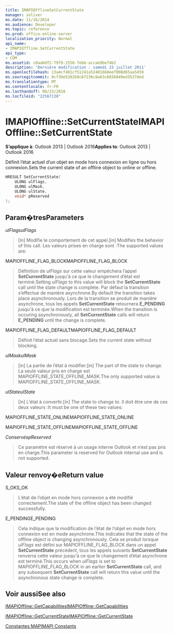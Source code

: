 ```yaml
---
title: IMAPIOfflineSetCurrentState
manager: soliver
ms.date: 11/16/2014
ms.audience: Developer
ms.topic: reference
ms.prod: office-online-server
localization_priority: Normal
api_name:
- IMAPIOffline.SetCurrentState
api_type:
- COM
ms.assetid: c0aa0df2-79f9-2558-7eb6-accae9bef4b2
description: 'Derniére modification : samedi 23 juillet 2011'
ms.openlocfilehash: 13a4cf401cf51241a52401668eef008d65aa5459
ms.sourcegitcommit: 0cf39e5382b8c6f236c8a63c6036849ed3527ded
ms.translationtype: MT
ms.contentlocale: fr-FR
ms.lasthandoff: 08/23/2018
ms.locfileid: "22567138"
---
```

# <a name="imapiofflinesetcurrentstate"></a><span data-ttu-id="a70e3-103">IMAPIOffline::SetCurrentState</span><span class="sxs-lookup"><span data-stu-id="a70e3-103">IMAPIOffline::SetCurrentState</span></span>

  
  
<span data-ttu-id="a70e3-104">**S’applique à**: Outlook 2013 | Outlook 2016</span><span class="sxs-lookup"><span data-stu-id="a70e3-104">**Applies to**: Outlook 2013 | Outlook 2016</span></span> 
  
<span data-ttu-id="a70e3-105">Définit l’état actuel d’un objet en mode hors connexion en ligne ou hors connexion.</span><span class="sxs-lookup"><span data-stu-id="a70e3-105">Sets the current state of an offline object to online or offline.</span></span>
  
```cpp
HRESULT SetCurrentState( 
    ULONG ulFlags, 
    ULONG ulMask, 
    ULONG ulState, 
    void* pReserved 
);
```

## <a name="parameters"></a><span data-ttu-id="a70e3-106">Param�tres</span><span class="sxs-lookup"><span data-stu-id="a70e3-106">Parameters</span></span>

 <span data-ttu-id="a70e3-107">_ulFlags_</span><span class="sxs-lookup"><span data-stu-id="a70e3-107">_ulFlags_</span></span>
  
> <span data-ttu-id="a70e3-108">[in] Modifie le comportement de cet appel.</span><span class="sxs-lookup"><span data-stu-id="a70e3-108">[in] Modifies the behavior of this call.</span></span> <span data-ttu-id="a70e3-109">Les valeurs prises en charge sont :</span><span class="sxs-lookup"><span data-stu-id="a70e3-109">The supported values are:</span></span>
    
<span data-ttu-id="a70e3-110">MAPIOFFLINE_FLAG_BLOCK</span><span class="sxs-lookup"><span data-stu-id="a70e3-110">MAPIOFFLINE_FLAG_BLOCK</span></span>
  
> <span data-ttu-id="a70e3-111">Définition de _ulFlags_ sur cette valeur empêchera l’appel **SetCurrentState** jusqu'à ce que le changement d’état est terminé.</span><span class="sxs-lookup"><span data-stu-id="a70e3-111">Setting  _ulFlags_ to this value will block the **SetCurrentState** call until the state change is complete.</span></span> <span data-ttu-id="a70e3-112">Par défaut la transition s’effectue de manière asynchrone.</span><span class="sxs-lookup"><span data-stu-id="a70e3-112">By default the transition takes place asynchronously.</span></span> <span data-ttu-id="a70e3-113">Lors de la transition se produit de manière asynchrone, tous les appels **SetCurrentState** retournera **E_PENDING** jusqu'à ce que la modification est terminée.</span><span class="sxs-lookup"><span data-stu-id="a70e3-113">When the transition is occuring asynchronously, all **SetCurrentState** calls will return **E_PENDING** until the change is complete.</span></span> 
    
<span data-ttu-id="a70e3-114">MAPIOFFLINE_FLAG_DEFAULT</span><span class="sxs-lookup"><span data-stu-id="a70e3-114">MAPIOFFLINE_FLAG_DEFAULT</span></span>
  
> <span data-ttu-id="a70e3-115">Définit l’état actuel sans blocage.</span><span class="sxs-lookup"><span data-stu-id="a70e3-115">Sets the current state without blocking.</span></span>
    
 <span data-ttu-id="a70e3-116">_ulMask_</span><span class="sxs-lookup"><span data-stu-id="a70e3-116">_ulMask_</span></span>
  
> <span data-ttu-id="a70e3-117">[in] La partie de l’état à modifier.</span><span class="sxs-lookup"><span data-stu-id="a70e3-117">[in] The part of the state to change.</span></span> <span data-ttu-id="a70e3-118">La seule valeur pris en charge est MAPIOFFLINE_STATE_OFFLINE_MASK.</span><span class="sxs-lookup"><span data-stu-id="a70e3-118">The only supported value is MAPIOFFLINE_STATE_OFFLINE_MASK.</span></span>
    
 <span data-ttu-id="a70e3-119">_ulState_</span><span class="sxs-lookup"><span data-stu-id="a70e3-119">_ulState_</span></span>
  
> <span data-ttu-id="a70e3-120">[in] L’état à convertir.</span><span class="sxs-lookup"><span data-stu-id="a70e3-120">[in] The state to change to.</span></span> <span data-ttu-id="a70e3-121">Il doit être une de ces deux valeurs :</span><span class="sxs-lookup"><span data-stu-id="a70e3-121">It must be one of these two values:</span></span>
    
<span data-ttu-id="a70e3-122">MAPIOFFLINE_STATE_ONLINE</span><span class="sxs-lookup"><span data-stu-id="a70e3-122">MAPIOFFLINE_STATE_ONLINE</span></span>
  
> 
    
<span data-ttu-id="a70e3-123">MAPIOFFLINE_STATE_OFFLINE</span><span class="sxs-lookup"><span data-stu-id="a70e3-123">MAPIOFFLINE_STATE_OFFLINE</span></span>
  
> 
    
 <span data-ttu-id="a70e3-124">_Conservés_</span><span class="sxs-lookup"><span data-stu-id="a70e3-124">_pReserved_</span></span>
  
> <span data-ttu-id="a70e3-125">Ce paramètre est réservé à un usage interne Outlook et n’est pas pris en charge.</span><span class="sxs-lookup"><span data-stu-id="a70e3-125">This parameter is reserved for Outlook internal use and is not supported.</span></span> 
    
## <a name="return-value"></a><span data-ttu-id="a70e3-126">Valeur renvoy�e</span><span class="sxs-lookup"><span data-stu-id="a70e3-126">Return value</span></span>

<span data-ttu-id="a70e3-127">S_OK</span><span class="sxs-lookup"><span data-stu-id="a70e3-127">S_OK</span></span>
  
> <span data-ttu-id="a70e3-128">L’état de l’objet en mode hors connexion a été modifié correctement.</span><span class="sxs-lookup"><span data-stu-id="a70e3-128">The state of the offline object has been changed successfully.</span></span>
    
<span data-ttu-id="a70e3-129">E_PENDING</span><span class="sxs-lookup"><span data-stu-id="a70e3-129">E_PENDING</span></span>
  
> <span data-ttu-id="a70e3-130">Cela indique que la modification de l’état de l’objet en mode hors connexion est en mode asynchrone.</span><span class="sxs-lookup"><span data-stu-id="a70e3-130">This indicates that the state of the offline object is changing asynchronously.</span></span> <span data-ttu-id="a70e3-131">Cela se produit lorsque _ulFlags_ est défini sur MAPIOFFLINE_FLAG_BLOCK dans un appel **SetCurrentState** précédent, tous les appels suivants **SetCurrentState** renverra cette valeur jusqu'à ce que le changement d’état asynchrone est terminé.</span><span class="sxs-lookup"><span data-stu-id="a70e3-131">This occurs when  _ulFlags_ is set to MAPIOFFLINE_FLAG_BLOCK in an earlier **SetCurrentState** call, and any subsequent **SetCurrentState** call will return this value until the asynchronous state change is complete.</span></span> 
    
## <a name="see-also"></a><span data-ttu-id="a70e3-132">Voir aussi</span><span class="sxs-lookup"><span data-stu-id="a70e3-132">See also</span></span>



[<span data-ttu-id="a70e3-133">IMAPIOffline::GetCapabilities</span><span class="sxs-lookup"><span data-stu-id="a70e3-133">IMAPIOffline::GetCapabilities</span></span>](imapioffline-getcapabilities.md)
  
[<span data-ttu-id="a70e3-134">IMAPIOffline::GetCurrentState</span><span class="sxs-lookup"><span data-stu-id="a70e3-134">IMAPIOffline::GetCurrentState</span></span>](imapioffline-getcurrentstate.md)


[<span data-ttu-id="a70e3-135">Constantes MAPI</span><span class="sxs-lookup"><span data-stu-id="a70e3-135">MAPI Constants</span></span>](mapi-constants.md)

